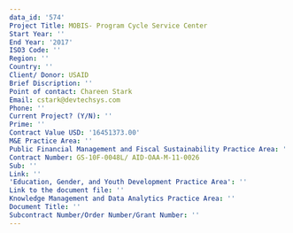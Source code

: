 ```yaml
---
data_id: '574'
Project Title: MOBIS- Program Cycle Service Center
Start Year: ''
End Year: '2017'
ISO3 Code: ''
Region: ''
Country: ''
Client/ Donor: USAID
Brief Discription: ''
Point of contact: Chareen Stark
Email: cstark@devtechsys.com
Phone: ''
Current Project? (Y/N): ''
Prime: ''
Contract Value USD: '16451373.00'
M&E Practice Area: ''
Public Financial Management and Fiscal Sustainability Practice Area: ''
Contract Number: GS-10F-0048L/ AID-OAA-M-11-0026
Sub: ''
Link: ''
'Education, Gender, and Youth Development Practice Area': ''
Link to the document file: ''
Knowledge Management and Data Analytics Practice Area: ''
Document Title: ''
Subcontract Number/Order Number/Grant Number: ''
---
```

